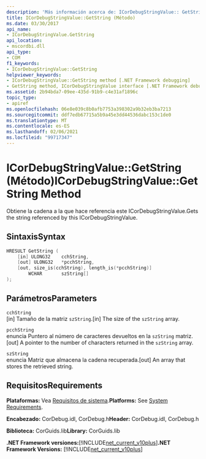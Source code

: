```yaml
---
description: 'Más información acerca de: ICorDebugStringValue:: GetString (método)'
title: ICorDebugStringValue::GetString (Método)
ms.date: 03/30/2017
api_name:
- ICorDebugStringValue.GetString
api_location:
- mscordbi.dll
api_type:
- COM
f1_keywords:
- ICorDebugStringValue::GetString
helpviewer_keywords:
- ICorDebugStringValue::GetString method [.NET Framework debugging]
- GetString method, ICorDebugStringValue interface [.NET Framework debugging]
ms.assetid: 2b94bda7-09ee-435d-91b9-c4e31af1896c
topic_type:
- apiref
ms.openlocfilehash: 06e8e039c8b0afb7753a398302a9b32eb3ba7213
ms.sourcegitcommit: ddf7edb67715a5b9a45e3dd44536dabc153c1de0
ms.translationtype: MT
ms.contentlocale: es-ES
ms.lasthandoff: 02/06/2021
ms.locfileid: "99717347"
---
```

# <a name="icordebugstringvaluegetstring-method"></a><span data-ttu-id="9bf83-103">ICorDebugStringValue::GetString (Método)</span><span class="sxs-lookup"><span data-stu-id="9bf83-103">ICorDebugStringValue::GetString Method</span></span>

<span data-ttu-id="9bf83-104">Obtiene la cadena a la que hace referencia este ICorDebugStringValue.</span><span class="sxs-lookup"><span data-stu-id="9bf83-104">Gets the string referenced by this ICorDebugStringValue.</span></span>  
  
## <a name="syntax"></a><span data-ttu-id="9bf83-105">Sintaxis</span><span class="sxs-lookup"><span data-stu-id="9bf83-105">Syntax</span></span>  
  
```cpp  
HRESULT GetString (  
    [in] ULONG32    cchString,  
    [out] ULONG32   *pcchString,  
    [out, size_is(cchString), length_is(*pcchString)]
        WCHAR       szString[]  
);  
```  
  
## <a name="parameters"></a><span data-ttu-id="9bf83-106">Parámetros</span><span class="sxs-lookup"><span data-stu-id="9bf83-106">Parameters</span></span>  

 `cchString`  
 <span data-ttu-id="9bf83-107">[in] Tamaño de la matriz `szString`.</span><span class="sxs-lookup"><span data-stu-id="9bf83-107">[in] The size of the `szString` array.</span></span>  
  
 `pcchString`  
 <span data-ttu-id="9bf83-108">enuncia Puntero al número de caracteres devueltos en la `szString` matriz.</span><span class="sxs-lookup"><span data-stu-id="9bf83-108">[out] A pointer to the number of characters returned in the `szString` array.</span></span>  
  
 `szString`  
 <span data-ttu-id="9bf83-109">enuncia Matriz que almacena la cadena recuperada.</span><span class="sxs-lookup"><span data-stu-id="9bf83-109">[out] An array that stores the retrieved string.</span></span>  
  
## <a name="requirements"></a><span data-ttu-id="9bf83-110">Requisitos</span><span class="sxs-lookup"><span data-stu-id="9bf83-110">Requirements</span></span>  

 <span data-ttu-id="9bf83-111">**Plataformas:** Vea [Requisitos de sistema](../../get-started/system-requirements.md).</span><span class="sxs-lookup"><span data-stu-id="9bf83-111">**Platforms:** See [System Requirements](../../get-started/system-requirements.md).</span></span>  
  
 <span data-ttu-id="9bf83-112">**Encabezado:** CorDebug.idl, CorDebug.h</span><span class="sxs-lookup"><span data-stu-id="9bf83-112">**Header:** CorDebug.idl, CorDebug.h</span></span>  
  
 <span data-ttu-id="9bf83-113">**Biblioteca:** CorGuids.lib</span><span class="sxs-lookup"><span data-stu-id="9bf83-113">**Library:** CorGuids.lib</span></span>  
  
 <span data-ttu-id="9bf83-114">**.NET Framework versiones:**[!INCLUDE[net_current_v10plus](../../../../includes/net-current-v10plus-md.md)]</span><span class="sxs-lookup"><span data-stu-id="9bf83-114">**.NET Framework Versions:** [!INCLUDE[net_current_v10plus](../../../../includes/net-current-v10plus-md.md)]</span></span>
